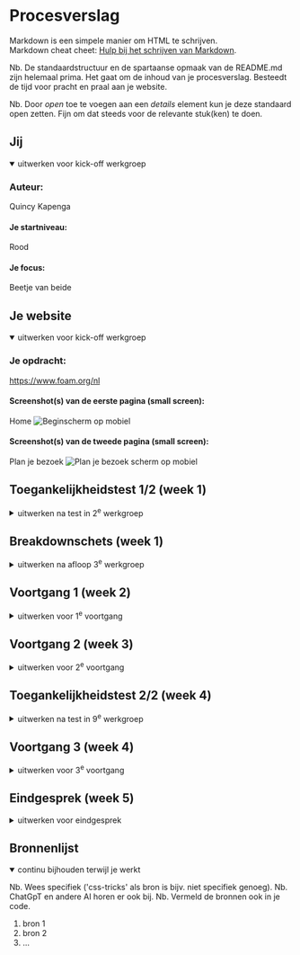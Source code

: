 # Procesverslag
Markdown is een simpele manier om HTML te schrijven.  
Markdown cheat cheet: [Hulp bij het schrijven van Markdown](https://github.com/adam-p/markdown-here/wiki/Markdown-Cheatsheet).

Nb. De standaardstructuur en de spartaanse opmaak van de README.md zijn helemaal prima. Het gaat om de inhoud van je procesverslag. Besteedt de tijd voor pracht en praal aan je website.

Nb. Door *open* toe te voegen aan een *details* element kun je deze standaard open zetten. Fijn om dat steeds voor de relevante stuk(ken) te doen.





## Jij

<details open>
  <summary>uitwerken voor kick-off werkgroep</summary>

  ### Auteur:
  Quincy Kapenga

  #### Je startniveau:
  Rood

  #### Je focus:
  Beetje van beide
 
</details>





## Je website

<details open>
  <summary>uitwerken voor kick-off werkgroep</summary>

  ### Je opdracht:
  https://www.foam.org/nl
  #### Screenshot(s) van de eerste pagina (small screen): 
  Home
  <img src="readme-images/Homepage.jpeg" width="375px" alt="Beginscherm op mobiel">

  #### Screenshot(s) van de tweede pagina (small screen):
  Plan je bezoek
  <img src="readme-images/Plan_je_bezoek.jpeg" width="375px" alt="Plan je bezoek scherm op mobiel">
 
</details>



## Toegankelijkheidstest 1/2 (week 1)

<details>
  <summary>uitwerken na test in 2<sup>e</sup> werkgroep</summary>

  ### Bevindingen
  Lijst met je bevindingen die in de test naar voren kwamen:
  - hyrargie (h1,h2,h3) is niet goed
    - Meerdere H1 per pagina
    - Volgorde is verkeerd

  - H1 veranderd soms met java, wardoor de screenreader hem raar leest
  - De taal veranderd soms wanneer het niet nodig is
  - Links als see more, beloning zijn onduidelijk

</details>



## Breakdownschets (week 1)

<details>
  <summary>uitwerken na afloop 3<sup>e</sup> werkgroep</summary>

  ### de hele pagina: 
  <img src="readme-images/dummy-plaatje.jpg" width="375px" alt="breakdown van de hele pagina">

  ### dynamisch deel (bijv menu): 
  <img src="readme-images/dummy-plaatje.jpg" width="375px" alt="breakdown van een dynamisch deel">

  ### wellicht nog een dynamisch deel (bijv filter): 
  <img src="readme-images/dummy-plaatje.jpg" width="375px" alt="breakdown van nog een dynamisch deel">

</details>





## Voortgang 1 (week 2)

<details>
  <summary>uitwerken voor 1<sup>e</sup> voortgang</summary>

  ### Stand van zaken
  Opzetten van de html van de eerste pagina ging redelijk goed, vooral door de breakdownschets. Ik merk alleen dat ik nog wat moeite heb met 
  de volgorde van de regels, bijv. na de h2 een img of eerst de p ivm toegankelijkheid. Ook weet ik niet meer zo goed hoe ik een border       
  toevoeg aan bepaalde elementen van mijn nav.
  
  <img src="readme-images/Scherm­afbeelding code week 1 inspringen.png" width="375px" alt="schermafbeelding van de inspringingen van mijn code">
  <img src="readme-images/Scherm­afbeelding code week 1 volgorde.png" width="375px" alt="schermafbeelding van de volgorde van mijn code">


  ### Agenda voor meeting
  samen met je groepje opstellen

  | Quincy            | Beyzanur            | Quinten                                                                             | Ilias.                            | Zakaria Yatim |
  | ---               | ---                 | ---                                                                                 | ---                               | ---           |
  | Volgorde van HTML | nav menu            | Image achter tekst                                                                  | Algemene feedback op HTML         | Ziek :(       |
  | CSS border van li | HTML elementen/tags | List style nie aanpasbaar bij "see more"                                            | Wanneer list/article te gebruiken |               |
  | ...               | Fonts               | Nth-of-type(0) lukt niet altijd                                                     | Wanneer wel/geen section          |               |
  |                   |                     | Elementen omdraaien                                                                 |   
  |                   |                     | "see more" (about fish) verstoppen.                                                 |
  |                   |                     | Link om h3 heen                                                                     |
  |                   |                     | Border color gold werkt niet op de a en button borders krijg ik niet weg op de nav  |



  ### Verslag van meeting
  hier na afloop snel de uitkomsten van de meeting vastleggen

  - punt 1
  - punt 2
  - nog een punt
  - ...

</details>





## Voortgang 2 (week 3)

<details>
  <summary>uitwerken voor 2<sup>e</sup> voortgang</summary>

  ### Stand van zaken
  hier dit ging goed & dit was lastig (neem ook screenshots op van delen van je website en code)


  ### Agenda voor meeting
  samen met je groepje opstellen

  | student 1      | student 2          | student 3    | student 4        |
  | ---            | ---                | ---          | ---              |
  | dit bespreken  | en dit             | en ik dit    | en dan ik dat    |
  | en dat ook nog | dit als er tijd is | nog een punt | dit wil ik zeker |
  | ...            | ...                | ...          | ...              |


  ### Verslag van meeting
  hier na afloop snel de uitkomsten van de meeting vastleggen

  - punt 1
  - punt 2
  - nog een punt
- ...

</details>





## Toegankelijkheidstest 2/2 (week 4)

<details>
  <summary>uitwerken na test in 9<sup>e</sup> werkgroep</summary>

  ### Bevindingen
  Lijst met je bevindingen die in de test naar voren kwamen (geef ook aan wat er verbeterd is):

</details>





## Voortgang 3 (week 4)

<details>
  <summary>uitwerken voor 3<sup>e</sup> voortgang</summary>

  ### Stand van zaken
  hier dit ging goed & dit was lastig (neem ook screenshots op van delen van je website en code)


  ### Agenda voor meeting
  samen met je groepje opstellen

  | student 1      | student 2          | student 3    | student 4        |
  | ---            | ---                | ---          | ---              |
  | dit bespreken  | en dit             | en ik dit    | en dan ik dat    |
  | en dat ook nog | dit als er tijd is | nog een punt | dit wil ik zeker |
  | ...            | ...                | ...          | ...              |


  ### Verslag van meeting
  hier na afloop snel de uitkomsten van de meeting vastleggen

  - punt 1
  - punt 2
  - nog een punt
  - ...

</details>





## Eindgesprek (week 5)

<details>
  <summary>uitwerken voor eindgesprek</summary>

  ### Je uitkomst - karakteristiek screenshots:
  <img src="readme-images/dummy-plaatje.jpg" width="375px" alt="uitomst opdracht 1">


  ### Dit ging goed/Heb ik geleerd: 
  Korte omschrijving met plaatjes

  <img src="readme-images/dummy-plaatje.jpg" width="375px" alt="top">


  ### Dit was lastig/Is niet gelukt:
  Korte omschrijving met plaatjes

  <img src="readme-images/dummy-plaatje.jpg" width="375px" alt="bummer">
</details>





## Bronnenlijst

<details open>
  <summary>continu bijhouden terwijl je werkt</summary>

  Nb. Wees specifiek ('css-tricks' als bron is bijv. niet specifiek genoeg). 
  Nb. ChatGpT en andere AI horen er ook bij.
  Nb. Vermeld de bronnen ook in je code.

  1. bron 1
  2. bron 2
  3. ...

</details>